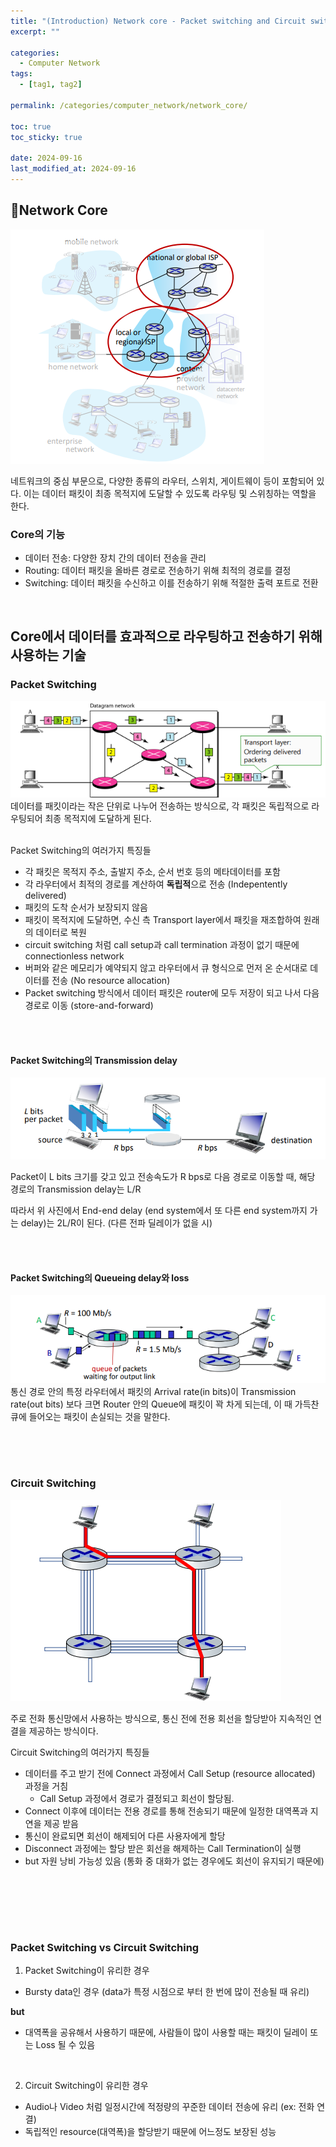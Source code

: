```yaml
---
title: "(Introduction) Network core - Packet switching and Circuit switching"
excerpt: ""

categories:
  - Computer Network
tags:
  - [tag1, tag2]

permalink: /categories/computer_network/network_core/

toc: true
toc_sticky: true

date: 2024-09-16
last_modified_at: 2024-09-16
---
```


## 🦥Network Core
![core](/assets\images\posts_img\network\core.png)

네트워크의 중심 부문으로, 다양한 종류의 라우터, 스위치, 게이트웨이 등이 포함되어 있다. 이는 데이터 패킷이 최종 목적지에 도달할 수 있도록 라우팅 및 스위칭하는 역할을 한다.
<br>

### Core의 기능
- 데이터 전송: 다양한 장치 간의 데이터 전송을 관리
- Routing: 데이터 패킷을 올바른 경로로 전송하기 위해 최적의 경로를 결정
- Switching: 데이터 패킷을 수신하고 이를 전송하기 위해 적절한 출력 포트로 전환

<br>

## Core에서 데이터를 효과적으로 라우팅하고 전송하기 위해 사용하는 기술
### Packet Switching
![packet switching](/assets\images\posts_img\network\packet.png)
데이터를 패킷이라는 작은 단위로 나누어 전송하는 방식으로, 각 패킷은 독립적으로 라우팅되어 최종 목적지에 도달하게 된다.
<br><br>

Packet Switching의 여러가지 특징들  
  - 각 패킷은 목적지 주소, 출발지 주소, 순서 번호 등의 메타데이터를 포함
  - 각 라우터에서 최적의 경로를 계산하여 **독립적**으로 전송 (Indepentently delivered)
  - 패킷의 도착 순서가 보장되지 않음
  - 패킷이 목적지에 도달하면, 수신 측 Transport layer에서 패킷을 재조합하여 원래의 데이터로 복원
  - circuit switching 처럼 call setup과 call termination 과정이 없기 때문에 connectionless network
  - 버퍼와 같은 메모리가 예약되지 않고 라우터에서 큐 형식으로 먼저 온 순서대로 데이터를 전송 (No resource allocation)
  - Packet switching 방식에서 데이터 패킷은 router에 모두 저장이 되고 나서 다음 경로로 이동 (store-and-forward)

<br><br>


#### Packet Switching의 Transmission delay
![packet switching delay](/assets\images\posts_img\network\paket_delay.png)

Packet이 L bits 크기를 갖고 있고 전송속도가 R bps로 다음 경로로 이동할 때, 해당 경로의 Transmission delay는 L/R <br>

따라서 위 사진에서 End-end delay (end system에서 또 다른 end system까지 가는 delay)는 2L/R이 된다. (다른 전파 딜레이가 없을 시)

<br><br>


#### Packet Switching의 Queueing delay와 loss
![packet loss](/assets\images\posts_img\network\packet_loss.png)
통신 경로 안의 특정 라우터에서 패킷의 Arrival rate(in bits)이 Transmission rate(out bits) 보다 크면 Router 안의 Queue에 패킷이 꽉 차게 되는데, 이 때 가득찬 큐에 들어오는 패킷이 손실되는 것을 말한다. 

<br><br><br>



### Circuit Switching
![circuit switching](/assets\images\posts_img\network\circuit.png)

주로 전화 통신망에서 사용하는 방식으로, 통신 전에 전용 회선을 할당받아 지속적인 연결을 제공하는 방식이다.
<br>

Circuit Switching의 여러가지 특징들
- 데이터를 주고 받기 전에 Connect 과정에서 Call Setup (resource allocated) 과정을 거침
  -  Call Setup 과정에서 경로가 결정되고 회선이 할당됨.
- Connect 이후에 데이터는 전용 경로를 통해 전송되기 때문에 일정한 대역폭과 지연을 제공 받음
- 통신이 완료되면 회선이 해제되어 다른 사용자에게 할당
- Disconnect 과정에는 할당 받은 회선을 해제하는 Call Termination이 실행
- but 자원 낭비 가능성 있음 (통화 중 대화가 없는 경우에도 회선이 유지되기 때문에)

<br> <br>



<br><br>

### Packet Switching vs Circuit Switching
1. Packet Switching이 유리한 경우
- Bursty data인 경우 (data가 특정 시점으로 부터 한 번에 많이 전송될 때 유리)

**but**
- 대역폭을 공유해서 사용하기 때문에, 사람들이 많이 사용할 때는 패킷이 딜레이 또는 Loss 될 수 있음

<br>

2. Circuit Switching이 유리한 경우
- Audio나 Video 처럼 일정시간에 적정량의 꾸준한 데이터 전송에 유리 (ex: 전화 연결)
- 독립적인 resource(대역폭)을 할당받기 때문에 어느정도 보장된 성능
